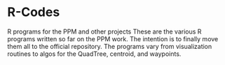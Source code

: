 # R-Codes
R programs for the PPM and other projects
These are the various R programs written so far on the PPM work. The intention is to finally move them all to the official repository.
The programs vary from visualization routines to algos for the QuadTree, centroid, and waypoints.

